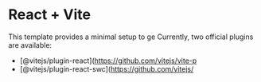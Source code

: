 # React + Vite

This template provides a minimal setup to ge
Currently, two official plugins are available:

- [@vitejs/plugin-react](https://github.com/vitejs/vite-p
- [@vitejs/plugin-react-swc](https://github.com/vitejs/
